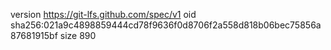 version https://git-lfs.github.com/spec/v1
oid sha256:021a9c4898859444cd78f9636f0d8706f2a558d818b06bec75856a87681915bf
size 890
